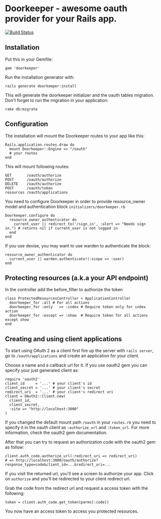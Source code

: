 # Doorkeeper - awesome oauth provider for your Rails app.

[![Build Status](https://secure.travis-ci.org/applicake/doorkeeper.png)](http://travis-ci.org/applicake/doorkeeper)

## Installation

Put this in your Gemfile:

    gem 'doorkeeper'

Run the installation generator with:

    rails generate doorkeeper:install

This will generate the doorkeeper initializer and the oauth tables migration. Don't forget to run the migration in your application:

    rake db:migrate

## Configuration

The installation will mount the Doorkeeper routes to your app like this:

    Rails.application.routes.draw do
      mount Doorkeeper::Engine => "/oauth"
      # your routes
    end

This will mount following routes:

    GET       /oauth/authorize
    POST      /oauth/authorize
    DELETE    /oauth/authorize
    POST      /oauth/token
    resources /oauth/applications

You need to configure Doorkeeper in order to provide resource_owner model and authentication block `initializers/doorkeeper.rb`

    Doorkeeper.configure do
      resource_owner_authenticator do
        current_user || redirect_to('/sign_in', :alert => "Needs sign in.") # returns nil if current_user is not logged in
      end
    end

If you use devise, you may want to use warden to authenticate the block:

    resource_owner_authenticator do
      current_user || warden.authenticate!(:scope => :user)
    end

## Protecting resources (a.k.a your API endpoint)

In the controller add the before_filter to authorize the token

    class ProtectedResourcesController < ApplicationController
      doorkeeper_for :all # For all actions
      doorkeeper_for :only   => :index # Require token only for index action
      doorkeeper_for :except => :show  # Require token for all actions except show
    end

## Creating and using client applications

To start using OAuth 2 as a client first fire up the server with `rails server`, go to `/oauth/applications` and create an application for your client.

Choose a name and a callback url for it. If you use oauth2 gem you can specify your just generated client as:

    require 'oauth2'
    client_id     = '...' # your client's id
    client_secret = '...' # your client's secret
    redirect_uri  = '...' # your client's redirect uri
    client = OAuth2::Client.new(
      client_id,
      client_secret,
      :site => "http://localhost:3000"
    )

If you changed the default mount path `/oauth` in your `routes.rb` you need to specify it in the oauth client as `:authorize_url` and `:token_url`. For more information, check the oauth2 gem documentation.

After that you can try to request an authorization code with the oauth2 gem as follow:

    client.auth_code.authorize_url(:redirect_uri => redirect_uri)
    # => http://localhost:3000/oauth/authorize?response_type=code&client_id=...&redirect_uri=...

If you visit the returned url, you'll see a screen to authorize your app. Click on `authorize` and you'll be redirected to your client redirect url.

Grab the code from the redirect url and request a access token with the following:

    token = client.auth_code.get_token(parms[:code])

You now have an access token to access you protected resources.
